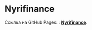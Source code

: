 # Nyrifinance
Ссылка на GitHub Pages: : **[Nyrifinance](https://viktoriamagina.github.io/VictoriaMagina.github.io/Nyrifinance-biuld/index.html)**.
